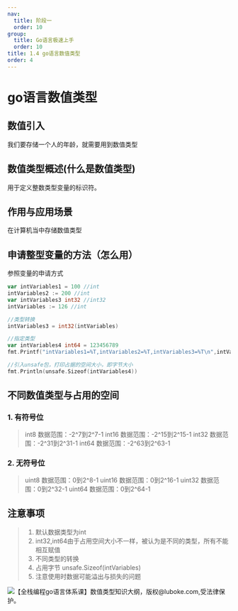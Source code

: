 ```yaml
---
nav:
  title: 阶段一
  order: 10
group:
  title: Go语言极速上手
  order: 10
title: 1.4 go语言数值类型
order: 4
---
```


# go语言数值类型

## 数值引入

我们要存储一个人的年龄，就需要用到数值类型

## 数值类型概述(什么是数值类型)

用于定义整数类型变量的标识符。

## 作用与应用场景

在计算机当中存储数值类型

## 申请整型变量的方法（怎么用）

参照变量的申请方式

```go
var intVariables1 = 100 //int
intVariables2 := 200 //int
var intVariables3 int32 //int32
intVariables := 126 //int

//类型转换
intVariables3 = int32(intVariables)

//指定类型
var intVariables4 int64 = 123456789
fmt.Printf("intVariables1=%T,intVariables2=%T,intVariables3=%T\n",intVariables1,intVariables2,intVariables3)

//引入unsafe包，打印占据的空间大小，即字节大小
fmt.Println(unsafe.Sizeof(intVariables4))
```

## 不同数值类型与占用的空间

### 1. 有符号位

> int8 数据范围：-2^7到2^7-1
> int16 数据范围：-2^15到2^15-1
> int32 数据范围：-2^31到2^31-1
> int64 数据范围：-2^63到2^63-1

### 2. 无符号位

> uint8 数据范围：0到2^8-1
> uint16 数据范围：0到2^16-1
> uint32 数据范围：0到2^32-1
> uint64 数据范围：0到2^64-1

## 注意事项

> 1. 默认数据类型为int
> 2. int32,int64由于占用空间大小不一样，被认为是不同的类型，所有不能相互赋值
> 3. 不同类型的转换
> 4. 占用字节 unsafe.Sizeof(intVariables)
> 5. 注意使用时数据可能溢出与损失的问题

![【全栈编程go语言体系课】数值类型知识大纲，版权@luboke.com,受法律保护。](https://wsk-mweb.oss-cn-hangzhou.aliyuncs.com/ipic/2021-06-25-144041.png)